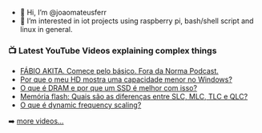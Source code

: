 - 👋 Hi, I’m @joaomateusferr
- 👀 I’m interested in iot projects using raspberry pi, bash/shell script and linux in general.

<!-- This file is based on the following repository  https://github.com/gautamkrishnar/blog-post-workflow -->

### 📺 Latest YouTube Videos explaining complex things

<!-- YOUTUBE:START -->
- [FÁBIO AKITA. Comece pelo básico. Fora da Norma Podcast.](https://www.youtube.com/watch?v=C3tiSE1QJQ4)
- [Por que o meu HD mostra uma capacidade menor no Windows?](https://www.youtube.com/watch?v=kRI1w3yEuoo)
- [O que é DRAM e por que um SSD é melhor com isso?](https://www.youtube.com/watch?v=9M0UQ24zxm4)
- [Memória flash: Quais são as diferenças entre SLC, MLC, TLC e QLC?](https://www.youtube.com/watch?v=3LjMCth-1nw)
- [O que é dynamic frequency scaling?](https://www.youtube.com/watch?v=y_ewCnn990c)
<!-- YOUTUBE:END -->

➡️ [more videos...](https://www.youtube.com/technojohn)